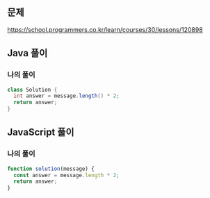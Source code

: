 ## 문제
https://school.programmers.co.kr/learn/courses/30/lessons/120898

## Java 풀이
### 나의 풀이
```java
class Solution {
  int answer = message.length() * 2;
  return answer;
}
```

## JavaScript 풀이
### 나의 풀이
```javascript
function solution(message) {
  const answer = message.length * 2;
  return answer;
}
```
